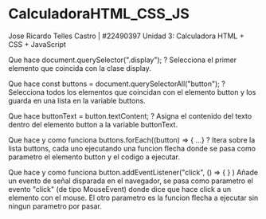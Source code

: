 # CalculadoraHTML_CSS_JS
Jose Ricardo Telles Castro | #22490397
Unidad 3: Calculadora HTML + CSS + JavaScript

Que hace document.querySelector(".display"); ?
Selecciona el primer elemento que coincida con la clase display.

Que hace const buttons = document.querySelectorAll("button"); ?
Selecciona todos los elementos que coincidan con el elemento button y los guarda en una lista en la variable buttons.

Que hace buttonText = button.textContent; ?
Asigna el contenido del texto dentro del elemento button a la variable buttonText.

Que hace y como funciona buttons.forEach((button) => { ...} ?
Itera sobre la lista buttons, cada uno ejecutando una funcion flecha donde se pasa como parametro el elemento button y el codigo a ejecutar.

Que hace y como funciona button.addEventListener("click", () => { } )
Añade un evento de señal disparada en el navegador, se pasa como parametro el evento "click" (de tipo MouseEvent) donde dice que hace click a un elemento con el mouse. El otro parametro es la funcion flecha a ejecutar sin ningun parametro por pasar.
